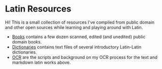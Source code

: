 # Latin Resources

Hi! This is a small collection of resources I've compiled from public domain and other open sources while learning and playing around with Latin.

 - [Books](./books/) contains a few dozen scanned, edited (and unedited) public domain books.
 - [Dictionaries](./dict/) contains text files of several introductory Latin-Latin dictionaries.
 - [OCR](./ocr/) are the scripts and background on my OCR process for the text and markdown latin works above.
